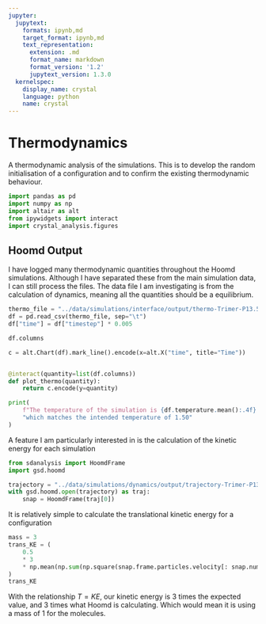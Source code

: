 ```yaml
---
jupyter:
  jupytext:
    formats: ipynb,md
    target_format: ipynb,md
    text_representation:
      extension: .md
      format_name: markdown
      format_version: '1.2'
      jupytext_version: 1.3.0
  kernelspec:
    display_name: crystal
    language: python
    name: crystal
---
```


# Thermodynamics

A thermodynamic analysis of the simulations.
This is to develop the random initialisation of a configuration
and to confirm the existing thermodynamic behaviour.

```python
import pandas as pd
import numpy as np
import altair as alt
from ipywidgets import interact
import crystal_analysis.figures
```

## Hoomd Output

I have logged many thermodynamic quantities throughout the Hoomd simulations.
Although I have separated these from the main simulation data,
I can still process the files.
The data file I am investigating is from the calculation of dynamics,
meaning all the quantities should be a equilibrium.

```python
thermo_file = "../data/simulations/interface/output/thermo-Trimer-P13.50-T1.50-p2gg.log"
df = pd.read_csv(thermo_file, sep="\t")
df["time"] = df["timestep"] * 0.005
```

```python
df.columns
```

```python
c = alt.Chart(df).mark_line().encode(x=alt.X("time", title="Time"))


@interact(quantity=list(df.columns))
def plot_thermo(quantity):
    return c.encode(y=quantity)
```

```python
print(
    f"The temperature of the simulation is {df.temperature.mean():.4f} "
    "which matches the intended temperature of 1.50"
)
```

A feature I am particularly interested in is the calculation of the kinetic energy for each simulation

```python
from sdanalysis import HoomdFrame
import gsd.hoomd
```

```python
trajectory = "../data/simulations/dynamics/output/trajectory-Trimer-P13.50-T1.50.gsd"
with gsd.hoomd.open(trajectory) as traj:
    snap = HoomdFrame(traj[0])
```

It is relatively simple to calculate the translational kinetic energy for a configuration

```python
mass = 3
trans_KE = (
    0.5
    * 3
    * np.mean(np.sum(np.square(snap.frame.particles.velocity[: snap.num_mols]), axis=1))
)
trans_KE
```

With the relationship $T=KE$,
our kinetic energy is 3 times the expected value,
and 3 times what Hoomd is calculating.
Which would mean it is using a mass of 1 for the molecules.
